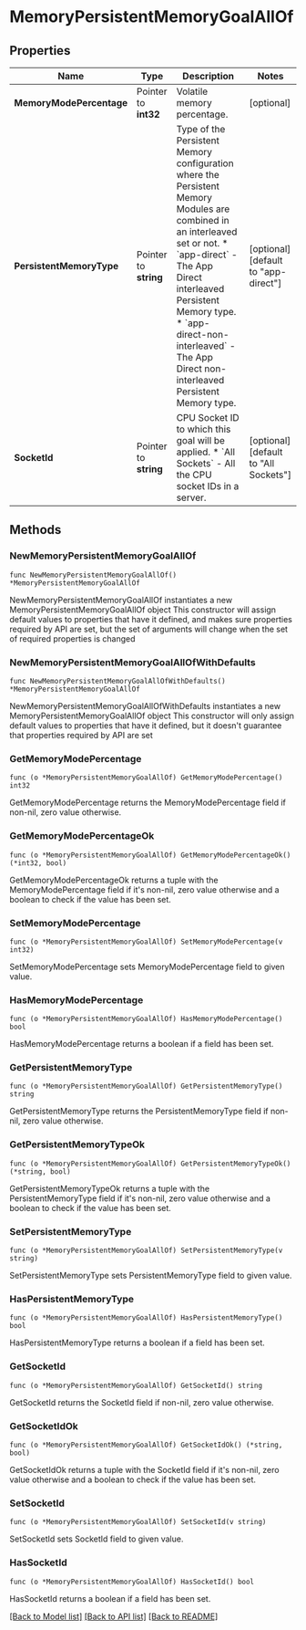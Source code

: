 # MemoryPersistentMemoryGoalAllOf

## Properties

Name | Type | Description | Notes
------------ | ------------- | ------------- | -------------
**MemoryModePercentage** | Pointer to **int32** | Volatile memory percentage. | [optional] 
**PersistentMemoryType** | Pointer to **string** | Type of the Persistent Memory configuration where the Persistent Memory Modules are combined in an interleaved set or not. * &#x60;app-direct&#x60; - The App Direct interleaved Persistent Memory type. * &#x60;app-direct-non-interleaved&#x60; - The App Direct non-interleaved Persistent Memory type. | [optional] [default to "app-direct"]
**SocketId** | Pointer to **string** | CPU Socket ID to which this goal will be applied. * &#x60;All Sockets&#x60; - All the CPU socket IDs in a server. | [optional] [default to "All Sockets"]

## Methods

### NewMemoryPersistentMemoryGoalAllOf

`func NewMemoryPersistentMemoryGoalAllOf() *MemoryPersistentMemoryGoalAllOf`

NewMemoryPersistentMemoryGoalAllOf instantiates a new MemoryPersistentMemoryGoalAllOf object
This constructor will assign default values to properties that have it defined,
and makes sure properties required by API are set, but the set of arguments
will change when the set of required properties is changed

### NewMemoryPersistentMemoryGoalAllOfWithDefaults

`func NewMemoryPersistentMemoryGoalAllOfWithDefaults() *MemoryPersistentMemoryGoalAllOf`

NewMemoryPersistentMemoryGoalAllOfWithDefaults instantiates a new MemoryPersistentMemoryGoalAllOf object
This constructor will only assign default values to properties that have it defined,
but it doesn't guarantee that properties required by API are set

### GetMemoryModePercentage

`func (o *MemoryPersistentMemoryGoalAllOf) GetMemoryModePercentage() int32`

GetMemoryModePercentage returns the MemoryModePercentage field if non-nil, zero value otherwise.

### GetMemoryModePercentageOk

`func (o *MemoryPersistentMemoryGoalAllOf) GetMemoryModePercentageOk() (*int32, bool)`

GetMemoryModePercentageOk returns a tuple with the MemoryModePercentage field if it's non-nil, zero value otherwise
and a boolean to check if the value has been set.

### SetMemoryModePercentage

`func (o *MemoryPersistentMemoryGoalAllOf) SetMemoryModePercentage(v int32)`

SetMemoryModePercentage sets MemoryModePercentage field to given value.

### HasMemoryModePercentage

`func (o *MemoryPersistentMemoryGoalAllOf) HasMemoryModePercentage() bool`

HasMemoryModePercentage returns a boolean if a field has been set.

### GetPersistentMemoryType

`func (o *MemoryPersistentMemoryGoalAllOf) GetPersistentMemoryType() string`

GetPersistentMemoryType returns the PersistentMemoryType field if non-nil, zero value otherwise.

### GetPersistentMemoryTypeOk

`func (o *MemoryPersistentMemoryGoalAllOf) GetPersistentMemoryTypeOk() (*string, bool)`

GetPersistentMemoryTypeOk returns a tuple with the PersistentMemoryType field if it's non-nil, zero value otherwise
and a boolean to check if the value has been set.

### SetPersistentMemoryType

`func (o *MemoryPersistentMemoryGoalAllOf) SetPersistentMemoryType(v string)`

SetPersistentMemoryType sets PersistentMemoryType field to given value.

### HasPersistentMemoryType

`func (o *MemoryPersistentMemoryGoalAllOf) HasPersistentMemoryType() bool`

HasPersistentMemoryType returns a boolean if a field has been set.

### GetSocketId

`func (o *MemoryPersistentMemoryGoalAllOf) GetSocketId() string`

GetSocketId returns the SocketId field if non-nil, zero value otherwise.

### GetSocketIdOk

`func (o *MemoryPersistentMemoryGoalAllOf) GetSocketIdOk() (*string, bool)`

GetSocketIdOk returns a tuple with the SocketId field if it's non-nil, zero value otherwise
and a boolean to check if the value has been set.

### SetSocketId

`func (o *MemoryPersistentMemoryGoalAllOf) SetSocketId(v string)`

SetSocketId sets SocketId field to given value.

### HasSocketId

`func (o *MemoryPersistentMemoryGoalAllOf) HasSocketId() bool`

HasSocketId returns a boolean if a field has been set.


[[Back to Model list]](../README.md#documentation-for-models) [[Back to API list]](../README.md#documentation-for-api-endpoints) [[Back to README]](../README.md)



